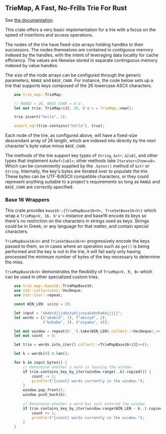 ## TrieMap, A Fast, No-Frills Trie For Rust

See [the documentation](https://ttappr.github.io/trie-map/doc/trie_map/index.html).

This crate offers a very basic implementation for a trie with a focus on the
speed of insertions and access operations.

The nodes of the trie have fixed-size arrays holding handles to their 
successors. The nodes themselves are contained in contiguous memory indexed
by the handles, with the intent of leveraging data locality for cache 
efficiency. The values are likewise stored in separate continguous memory
indexed by value handles.

The size of the node arrays can be configured through the generic parameters,
`RANGE` and `BASE_CHAR`. For instance, the code below sets up a trie that
supports keys composed of the 26 lowercase ASCII characters.

``` rust
    use trie_map::TrieMap;

    // RANGE = 26, BASE_CHAR = b'a'.
    let mut trie: TrieMap<i32, 26, b'a'> = TrieMap::new();

    trie.insert("hello", 1);

    assert_eq!(trie.contains("hello"), true);
```

Each node of the trie, as configured above, will have a fixed-size descendant 
array of 26 length, which are indexed into directly by the next character's byte
value minus `BASE_CHAR`.

The methods of the trie support key types of `String`, `&str`, `&[u8]`, and 
other types that implement `AsRef<[u8]>`; other methods take 
`Iterator<Item=u8>`. Which can be conveniently supplied by the `.bytes()` method
of `&str` or `String`. Internally, the key's bytes are iterated over to populate
the trie. These bytes can be UTF-8/ASCII compatible characters, or they could 
represent anything suitable to a project's requirements so long as `RANGE` and
`BASE_CHAR` are correctly specified.

### Base 16 Wrappers

This crate provides `base16::{TrieMapBase16<V>, TrieSetBase16<V>}` 
which wrap a `TrieMap<V, 16, b'a'>` instance and base16 encode its keys so 
there's no restriction on the characters in strings used as keys. Strings could 
be in Greek, or any language for that matter, and contain special characters.

`TrieMapBase16<V>` and `TrieSetBase16<V>` progressively encode the keys passed 
to them, so in cases where an operation such as `get()` is being performed and 
the key is not in the trie, it will fail early only having processed the minimum
number of bytes of the key necessary to determine the miss.

`TrieMapBase16<V>` demonstrates the flexibility of `TrieMap<V, R, B>` which
can be used in other specialized custom tries.

``` rust
    use trie_map::base16::TrieMapBase16;
    use std::collections::VecDeque;
    use std::iter::repeat;

    const WIN_LEN: usize = 20;

    let input = "ababcdjjjabxzydjjzxyababzbabajjjjj";
    let words = [("ababcd", 1), ("abxzyd", 2), 
                 ("bzbaba", 3), ("zxyaba", 4)];

    let mut window = repeat(b'_').take(WIN_LEN).collect::<VecDeque<_>>();
    let mut count  = 0;

    let trie = words.into_iter().collect::<TrieMapBase16<i32>>();

    let k = words[0].0.len();

    for b in input.bytes() {
        // Determine whether a word is leaving the window.
        if trie.contains_key_by_iter(window.range(..k).copied()) {
            count -= 1;
            println!("{count} words currently in the window.");
        }
        window.pop_front();
        window.push_back(b);
        
        // Determine whether a word has just entered the window.
        if trie.contains_key_by_iter(window.range(WIN_LEN - k..).copied()) {
            count += 1;
            println!("{count} words currently in the window.");
        }
    }
```

